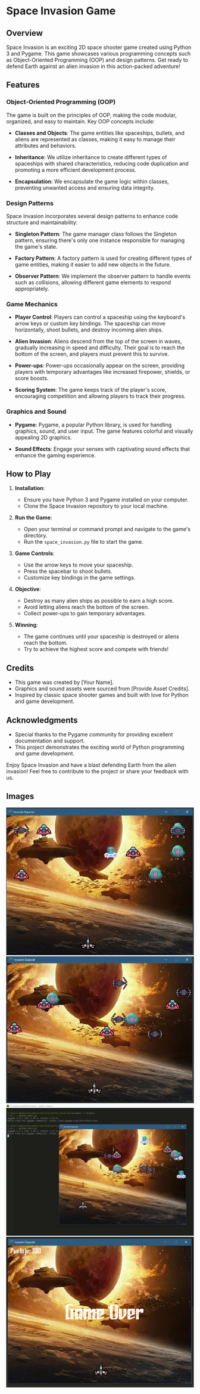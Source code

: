# Space Invasion Game

## Overview

Space Invasion is an exciting 2D space shooter game created using Python 3 and Pygame. This game showcases various programming concepts such as Object-Oriented Programming (OOP) and design patterns. Get ready to defend Earth against an alien invasion in this action-packed adventure!

## Features

### Object-Oriented Programming (OOP)

The game is built on the principles of OOP, making the code modular, organized, and easy to maintain. Key OOP concepts include:

- **Classes and Objects**: The game entities like spaceships, bullets, and aliens are represented as classes, making it easy to manage their attributes and behaviors.

- **Inheritance**: We utilize inheritance to create different types of spaceships with shared characteristics, reducing code duplication and promoting a more efficient development process.

- **Encapsulation**: We encapsulate the game logic within classes, preventing unwanted access and ensuring data integrity.

### Design Patterns

Space Invasion incorporates several design patterns to enhance code structure and maintainability:

- **Singleton Pattern**: The game manager class follows the Singleton pattern, ensuring there's only one instance responsible for managing the game's state.

- **Factory Pattern**: A factory pattern is used for creating different types of game entities, making it easier to add new objects in the future.

- **Observer Pattern**: We implement the observer pattern to handle events such as collisions, allowing different game elements to respond appropriately.

### Game Mechanics

- **Player Control**: Players can control a spaceship using the keyboard's arrow keys or custom key bindings. The spaceship can move horizontally, shoot bullets, and destroy incoming alien ships.

- **Alien Invasion**: Aliens descend from the top of the screen in waves, gradually increasing in speed and difficulty. Their goal is to reach the bottom of the screen, and players must prevent this to survive.

- **Power-ups**: Power-ups occasionally appear on the screen, providing players with temporary advantages like increased firepower, shields, or score boosts.

- **Scoring System**: The game keeps track of the player's score, encouraging competition and allowing players to track their progress.

### Graphics and Sound

- **Pygame**: Pygame, a popular Python library, is used for handling graphics, sound, and user input. The game features colorful and visually appealing 2D graphics.

- **Sound Effects**: Engage your senses with captivating sound effects that enhance the gaming experience.

## How to Play

1. **Installation**:

   - Ensure you have Python 3 and Pygame installed on your computer.
   - Clone the Space Invasion repository to your local machine.

2. **Run the Game**:

   - Open your terminal or command prompt and navigate to the game's directory.
   - Run the `space_invasion.py` file to start the game.

3. **Game Controls**:

   - Use the arrow keys to move your spaceship.
   - Press the spacebar to shoot bullets.
   - Customize key bindings in the game settings.

4. **Objective**:

   - Destroy as many alien ships as possible to earn a high score.
   - Avoid letting aliens reach the bottom of the screen.
   - Collect power-ups to gain temporary advantages.

5. **Winning**:
   - The game continues until your spaceship is destroyed or aliens reach the bottom.
   - Try to achieve the highest score and compete with friends!

## Credits

- This game was created by [Your Name].
- Graphics and sound assets were sourced from [Provide Asset Credits].
- Inspired by classic space shooter games and built with love for Python and game development.

## Acknowledgments

- Special thanks to the Pygame community for providing excellent documentation and support.
- This project demonstrates the exciting world of Python programming and game development.

Enjoy Space Invasion and have a blast defending Earth from the alien invasion! Feel free to contribute to the project or share your feedback with us.

## Images

<img src=".\assets\images\imagen_inicial.PNG">
<img src=".\assets\images\Imagen_movimiento.PNG">
<img src=".\assets\images\Juego con balas! .png">
<img src=".\assets\images\Game Over Screen.PNG">
